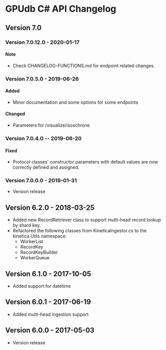 # GPUdb C# API Changelog

## Version 7.0

### Version 7.0.12.0 - 2020-01-17

#### Note
-   Check CHANGELOG-FUNCTIONS.md for endpoint related changes.


### Version 7.0.5.0 - 2019-06-26

#### Added
-   Minor documentation and some options for some endpoints

#### Changed
-   Parameters for /visualize/isoschrone


### Version 7.0.4.0 -- 2019-06-20

#### Fixed
-   Protocol classes' constructor parameters with default values
    are now correctly defined and assigned.

### Version 7.0.0.0 - 2019-01-31

-   Version release


## Version 6.2.0 - 2018-03-25

-   Added new RecordRetriever class to support multi-head record lookup by
    shard key.
-   Refactored the following classes from KineticaIngestor.cs to
    the kinetica.Utils namespace:
    -   WorkerList
    -   RecordKey
    -   RecordKeyBuilder
    -   WorkerQueue


## Version 6.1.0 - 2017-10-05

-   Added support for datetime


## Version 6.0.1 - 2017-06-19

-   Added multi-head ingestion support


## Version 6.0.0 - 2017-05-03

-   Version release

